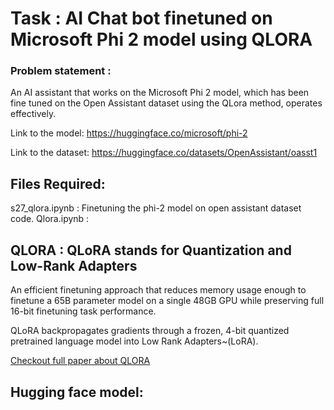 # Task : AI Chat bot finetuned on Microsoft Phi 2 model using QLORA

### Problem statement : 
An AI assistant that works on the Microsoft Phi 2 model, which has been fine tuned on the Open Assistant dataset using the QLora method, operates effectively.

Link to the model: https://huggingface.co/microsoft/phi-2 

Link to the dataset: https://huggingface.co/datasets/OpenAssistant/oasst1  

## Files Required:
s27_qlora.ipynb : Finetuning the phi-2 model on open assistant dataset code.
Qlora.ipynb : 

## QLORA : QLoRA stands for Quantization and Low-Rank Adapters

An efficient finetuning approach that reduces memory usage enough to finetune a 65B parameter model on a single 48GB GPU while preserving full 16-bit finetuning task performance. 

QLoRA backpropagates gradients through a frozen, 4-bit quantized pretrained language model into Low Rank Adapters~(LoRA). 

[Checkout full paper about QLORA](https://arxiv.org/abs/2305.14314)


## Hugging face model:



